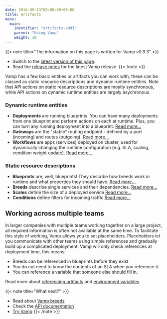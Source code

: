 ```yaml
---
date: 2016-09-13T09:00:00+00:00
title: Artifacts
menu:
  main:
    identifier: "artifacts-v093"
    parent: "Using Vamp"
    weight: 10
---
```


{{< note title="The information on this page is written for Vamp v0.9.3" >}}

* Switch to the [latest version of this page](/documentation/using-vamp/artifacts).
* Read the [release notes](/documentation/release-notes/latest) for the latest Vamp release.
{{< /note >}}

Vamp has a few basic entities or artifacts you can work with, these can be classed as static resource descriptions and dynamic runtime entities. Note that API actions on static resource descriptions are mostly synchronous, while API actions on dynamic runtime entities are largely asychronous.

### Dynamic runtime entities

-   **Deployments** are running blueprints. You can have many deployments from one blueprint and perform actions on each at runtime. Plus, you can turn any running deployment into a blueprint.  [Read more...](/documentation/using-vamp/v0.9.3/deployments/)
-   **Gateways** are the "stable" routing endpoint - defined by a port (incoming) and routes (outgoing).  [Read more...](/documentation/using-vamp/v0.9.3/gateways/)
-   **Workflows** are apps (services) deployed on cluster, used for dynamically changing the runtime configuration (e.g. SLA, scaling, condition weight update).  [Read more...](/documentation/using-vamp/v0.9.3/workflows/)

### Static resource descriptions

-   **Blueprints** are, well, blueprints! They describe how breeds work in runtime and what properties they should have.  [Read more...](/documentation/using-vamp/v0.9.3/blueprints/)
-   **Breeds** describe single services and their dependencies.  [Read more...](/documentation/using-vamp/v0.9.3/breeds/)
-   **Scales** define the size of a deployed service [Read more...](/documentation/using-vamp/v0.9.3/blueprints/#scale)
-   **Conditions** define filters for incoming traffic [Read more...](/documentation/using-vamp/v0.9.3/conditions)

## Working across multiple teams

In larger companies with multiple teams working together on a large project, all required information is often not available at the same time. To facilitate this style of working, Vamp allows you to set placeholders. Placeholders let you communicate with other teams using simple references and gradually build up a complicated deployment. Vamp will only check references at deployment time, this means:

- Breeds can be referenced in blueprints before they exist
- You do not need to know the contents of an SLA when you reference it.
- You can reference a variable that someone else should fill in.

Read more about [referencing artifacts](/documentation/using-vamp/v0.9.3/references/) and [environment variables](/documentation/using-vamp/v0.9.3/environment-variables/).

{{< note title="What next?" >}}
* Read about [Vamp breeds](/documentation/using-vamp/v0.9.3/breeds/)
* Check the [API documentation](/documentation/api/v0.9.3/api-reference)
* [Try Vamp](/documentation/installation/hello-world)
{{< /note >}}
